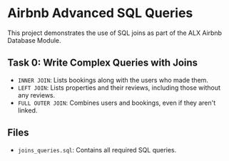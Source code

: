 # Airbnb Advanced SQL Queries

This project demonstrates the use of SQL joins as part of the ALX Airbnb Database Module.

## Task 0: Write Complex Queries with Joins

- `INNER JOIN`: Lists bookings along with the users who made them.
- `LEFT JOIN`: Lists properties and their reviews, including those without any reviews.
- `FULL OUTER JOIN`: Combines users and bookings, even if they aren't linked.

## Files

- `joins_queries.sql`: Contains all required SQL queries.
